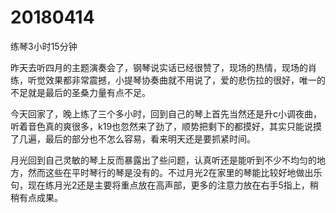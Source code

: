 # 20180414

练琴3小时15分钟

昨天去听四月的主题演奏会了，钢琴说实话已经很赞了，现场的热情，现场的肖练，听觉效果都非常震撼，小提琴协奏曲就不用说了，爱的悲伤拉的很好，唯一的不足就是最后的圣桑力量有点不足。

今天回家了，晚上练了三个多小时，回到自己的琴上首先当然还是升c小调夜曲，听着音色真的爽很多，k19也忽然来了劲了，顺势把剩下的都摸好，其实只能说摸了几遍，最后的部分也不怎么容易，看来明天还是要抓紧时间。

月光回到自己灵敏的琴上反而暴露出了些问题，认真听还是能听到不少不均匀的地方，然而这些在平时琴行的琴是没有的。不过月光2在家里的琴能比较好地做出乐句，现在练月光2还是主要将重点放在高声部，更多的注意力放在右手5指上，稍稍有点成果。

